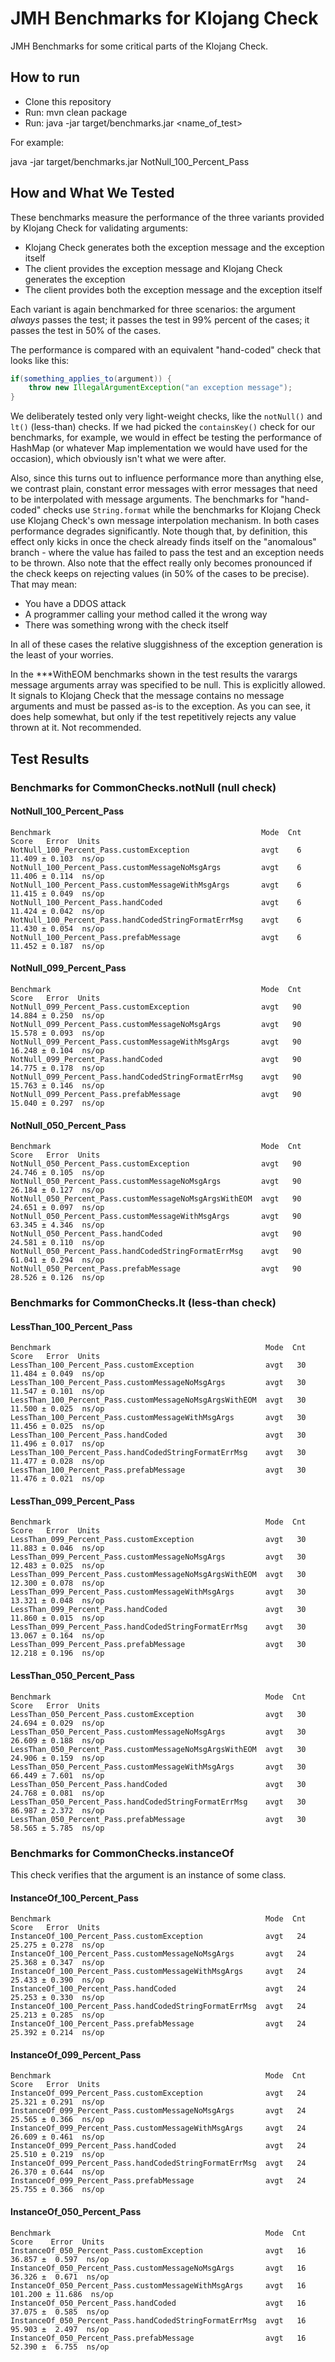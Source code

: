 # JMH Benchmarks for Klojang Check

JMH Benchmarks for some critical parts of the Klojang Check.

## How to run

- Clone this repository
- Run: mvn clean package
- Run: java -jar target/benchmarks.jar <name_of_test>

For example:

java -jar target/benchmarks.jar NotNull_100_Percent_Pass

## How and What We Tested

These benchmarks measure the performance of the three variants provided by Klojang
Check for validating arguments:

- Klojang Check generates both the exception message and the exception itself
- The client provides the exception message and Klojang Check generates the exception
- The client provides both the exception message and the exception itself

Each variant is again benchmarked for three scenarios: the argument _always_ passes
the test; it passes the test in 99% percent of the cases; it passes the test in 50%
of the cases.

The performance is compared with an equivalent "hand-coded" check that looks like
this:

```java
if(something_applies_to(argument)) {
    throw new IllegalArgumentException("an exception message");
}    
```

We deliberately tested only very light-weight checks, like the ```notNull()``` and
```lt()``` (less-than) checks. If we had picked the ```containsKey()``` check for our
benchmarks, for example, we would in effect be testing the performance of HashMap (or
whatever Map implementation we would have used for the occasion), which obviously
isn't what we were after.

Also, since this turns out to influence performance more than anything else, we
contrast plain, constant error messages with error messages that need to be
interpolated with message arguments. The benchmarks for "hand-coded" checks
use ```String.format``` while the benchmarks for Klojang Check use Klojang Check's
own message interpolation mechanism. In both cases performance degrades
significantly. Note though that, by definition, this effect only kicks in once the
check already finds itself on the "anomalous" branch - where the value has failed to
pass the test and an exception needs to be thrown. Also note that the effect really
only becomes pronounced if the check keeps on rejecting values (in 50% of the cases
to be precise). That may mean:

- You have a DDOS attack
- A programmer calling your method called it the wrong way
- There was something wrong with the check itself

In all of these cases the relative sluggishness of the exception generation is the
least of your worries.

In the ***WithEOM benchmarks shown in the test results the varargs message arguments
array was specified to be null. This is explicitly allowed. It signals to Klojang
Check that the message contains no message arguments and must be passed as-is to the
exception. As you can see, it does help somewhat, but only if the test repetitively
rejects any value thrown at it. Not recommended.

## Test Results

### Benchmarks for CommonChecks.notNull (null check)

#### NotNull_100_Percent_Pass

```
Benchmark                                               Mode  Cnt   Score   Error  Units
NotNull_100_Percent_Pass.customException                avgt    6  11.409 ± 0.103  ns/op
NotNull_100_Percent_Pass.customMessageNoMsgArgs         avgt    6  11.406 ± 0.114  ns/op
NotNull_100_Percent_Pass.customMessageWithMsgArgs       avgt    6  11.415 ± 0.049  ns/op
NotNull_100_Percent_Pass.handCoded                      avgt    6  11.424 ± 0.042  ns/op
NotNull_100_Percent_Pass.handCodedStringFormatErrMsg    avgt    6  11.430 ± 0.054  ns/op
NotNull_100_Percent_Pass.prefabMessage                  avgt    6  11.452 ± 0.187  ns/op
```

#### NotNull_099_Percent_Pass

```
Benchmark                                               Mode  Cnt   Score   Error  Units
NotNull_099_Percent_Pass.customException                avgt   90  14.884 ± 0.250  ns/op
NotNull_099_Percent_Pass.customMessageNoMsgArgs         avgt   90  15.578 ± 0.093  ns/op
NotNull_099_Percent_Pass.customMessageWithMsgArgs       avgt   90  16.248 ± 0.104  ns/op
NotNull_099_Percent_Pass.handCoded                      avgt   90  14.775 ± 0.178  ns/op
NotNull_099_Percent_Pass.handCodedStringFormatErrMsg    avgt   90  15.763 ± 0.146  ns/op
NotNull_099_Percent_Pass.prefabMessage                  avgt   90  15.040 ± 0.297  ns/op
```

#### NotNull_050_Percent_Pass

```
Benchmark                                               Mode  Cnt   Score   Error  Units
NotNull_050_Percent_Pass.customException                avgt   90  24.746 ± 0.105  ns/op
NotNull_050_Percent_Pass.customMessageNoMsgArgs         avgt   90  26.184 ± 0.127  ns/op
NotNull_050_Percent_Pass.customMessageNoMsgArgsWithEOM  avgt   90  24.651 ± 0.097  ns/op
NotNull_050_Percent_Pass.customMessageWithMsgArgs       avgt   90  63.345 ± 4.346  ns/op
NotNull_050_Percent_Pass.handCoded                      avgt   90  24.581 ± 0.110  ns/op
NotNull_050_Percent_Pass.handCodedStringFormatErrMsg    avgt   90  61.041 ± 0.294  ns/op
NotNull_050_Percent_Pass.prefabMessage                  avgt   90  28.526 ± 0.126  ns/op
```

### Benchmarks for CommonChecks.lt (less-than check)

#### LessThan_100_Percent_Pass

```
Benchmark                                                Mode  Cnt   Score   Error  Units
LessThan_100_Percent_Pass.customException                avgt   30  11.484 ± 0.049  ns/op
LessThan_100_Percent_Pass.customMessageNoMsgArgs         avgt   30  11.547 ± 0.101  ns/op
LessThan_100_Percent_Pass.customMessageNoMsgArgsWithEOM  avgt   30  11.500 ± 0.025  ns/op
LessThan_100_Percent_Pass.customMessageWithMsgArgs       avgt   30  11.456 ± 0.025  ns/op
LessThan_100_Percent_Pass.handCoded                      avgt   30  11.496 ± 0.017  ns/op
LessThan_100_Percent_Pass.handCodedStringFormatErrMsg    avgt   30  11.477 ± 0.028  ns/op
LessThan_100_Percent_Pass.prefabMessage                  avgt   30  11.476 ± 0.021  ns/op
```

#### LessThan_099_Percent_Pass

```
Benchmark                                                Mode  Cnt   Score   Error  Units
LessThan_099_Percent_Pass.customException                avgt   30  11.883 ± 0.046  ns/op
LessThan_099_Percent_Pass.customMessageNoMsgArgs         avgt   30  12.483 ± 0.025  ns/op
LessThan_099_Percent_Pass.customMessageNoMsgArgsWithEOM  avgt   30  12.300 ± 0.078  ns/op
LessThan_099_Percent_Pass.customMessageWithMsgArgs       avgt   30  13.321 ± 0.048  ns/op
LessThan_099_Percent_Pass.handCoded                      avgt   30  11.860 ± 0.015  ns/op
LessThan_099_Percent_Pass.handCodedStringFormatErrMsg    avgt   30  13.067 ± 0.164  ns/op
LessThan_099_Percent_Pass.prefabMessage                  avgt   30  12.218 ± 0.196  ns/op
```

#### LessThan_050_Percent_Pass

```
Benchmark                                                Mode  Cnt   Score   Error  Units
LessThan_050_Percent_Pass.customException                avgt   30  24.694 ± 0.029  ns/op
LessThan_050_Percent_Pass.customMessageNoMsgArgs         avgt   30  26.609 ± 0.188  ns/op
LessThan_050_Percent_Pass.customMessageNoMsgArgsWithEOM  avgt   30  24.906 ± 0.159  ns/op
LessThan_050_Percent_Pass.customMessageWithMsgArgs       avgt   30  66.449 ± 7.601  ns/op
LessThan_050_Percent_Pass.handCoded                      avgt   30  24.768 ± 0.081  ns/op
LessThan_050_Percent_Pass.handCodedStringFormatErrMsg    avgt   30  86.987 ± 2.372  ns/op
LessThan_050_Percent_Pass.prefabMessage                  avgt   30  58.565 ± 5.785  ns/op
   ```

### Benchmarks for CommonChecks.instanceOf

This check verifies that the argument is an instance of some class.

#### InstanceOf_100_Percent_Pass

```
Benchmark                                                Mode  Cnt   Score   Error  Units
InstanceOf_100_Percent_Pass.customException              avgt   24  25.275 ± 0.278  ns/op
InstanceOf_100_Percent_Pass.customMessageNoMsgArgs       avgt   24  25.368 ± 0.347  ns/op
InstanceOf_100_Percent_Pass.customMessageWithMsgArgs     avgt   24  25.433 ± 0.390  ns/op
InstanceOf_100_Percent_Pass.handCoded                    avgt   24  25.253 ± 0.330  ns/op
InstanceOf_100_Percent_Pass.handCodedStringFormatErrMsg  avgt   24  25.213 ± 0.285  ns/op
InstanceOf_100_Percent_Pass.prefabMessage                avgt   24  25.392 ± 0.214  ns/op
```

#### InstanceOf_099_Percent_Pass

```
Benchmark                                                Mode  Cnt   Score   Error  Units
InstanceOf_099_Percent_Pass.customException              avgt   24  25.321 ± 0.291  ns/op
InstanceOf_099_Percent_Pass.customMessageNoMsgArgs       avgt   24  25.565 ± 0.366  ns/op
InstanceOf_099_Percent_Pass.customMessageWithMsgArgs     avgt   24  26.609 ± 0.461  ns/op
InstanceOf_099_Percent_Pass.handCoded                    avgt   24  25.510 ± 0.219  ns/op
InstanceOf_099_Percent_Pass.handCodedStringFormatErrMsg  avgt   24  26.370 ± 0.644  ns/op
InstanceOf_099_Percent_Pass.prefabMessage                avgt   24  25.755 ± 0.366  ns/op
```

#### InstanceOf_050_Percent_Pass

```
Benchmark                                                Mode  Cnt    Score    Error  Units
InstanceOf_050_Percent_Pass.customException              avgt   16   36.857 ±  0.597  ns/op
InstanceOf_050_Percent_Pass.customMessageNoMsgArgs       avgt   16   36.326 ±  0.671  ns/op
InstanceOf_050_Percent_Pass.customMessageWithMsgArgs     avgt   16  101.200 ± 11.686  ns/op
InstanceOf_050_Percent_Pass.handCoded                    avgt   16   37.075 ±  0.585  ns/op
InstanceOf_050_Percent_Pass.handCodedStringFormatErrMsg  avgt   16   95.903 ±  2.497  ns/op
InstanceOf_050_Percent_Pass.prefabMessage                avgt   16   52.390 ±  6.755  ns/op
```
